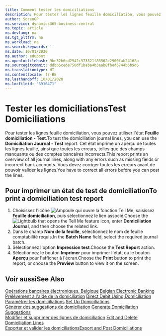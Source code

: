```yaml
---
title: Comment tester les domiciliations
description: Pour tester les lignes feuille domiciliation, vous pouvez utiliser l'état Feuille domiciliation - Test. Cet état imprime un aperçu de toutes les lignes feuille, ainsi que toutes les erreurs, telles que des champs manquants ou des comptes bancaires incorrects.
author: SorenGP
ms.service: dynamics365-business-central
ms.topic: article
ms.devlang: na
ms.tgt_pltfrm: na
ms.workload: na
ms.search.keywords: ''
ms.date: 10/01/2020
ms.author: edupont
ms.openlocfilehash: 9be32b6cd2942c973321f83562c2900fab24168a
ms.sourcegitcommit: ddbb5cede750df1baba4b3eab8fbed6744b5b9d6
ms.translationtype: HT
ms.contentlocale: fr-BE
ms.lasthandoff: 10/01/2020
ms.locfileid: "3916471"
---
```

# <a name="test-domiciliations"></a><span data-ttu-id="0f79c-104">Tester les domiciliations</span><span class="sxs-lookup"><span data-stu-id="0f79c-104">Test Domiciliations</span></span>
<span data-ttu-id="0f79c-105">Pour tester les lignes feuille domiciliation, vous pouvez utiliser l'état **Feuille domiciliation - Test**.</span><span class="sxs-lookup"><span data-stu-id="0f79c-105">To test the domiciliation journal lines, you can use the **Domiciliation Journal - Test** report.</span></span> <span data-ttu-id="0f79c-106">Cet état imprime un aperçu de toutes les lignes feuille, ainsi que toutes les erreurs, telles que des champs manquants ou des comptes bancaires incorrects.</span><span class="sxs-lookup"><span data-stu-id="0f79c-106">This report prints an overview of all journal lines, along with any errors such as missing fields or incorrect bank accounts.</span></span> <span data-ttu-id="0f79c-107">Vous devez corriger toutes les erreurs avant de pouvoir valider les lignes.</span><span class="sxs-lookup"><span data-stu-id="0f79c-107">You have to correct all errors before you can post the lines.</span></span>  

## <a name="to-print-a-domiciliation-test-report"></a><span data-ttu-id="0f79c-108">Pour imprimer un état de test de domiciliation</span><span class="sxs-lookup"><span data-stu-id="0f79c-108">To print a domiciliation test report</span></span>  

1.  <span data-ttu-id="0f79c-109">Choisissez l'icône ![Ampoule qui ouvre la fonction Tell Me](../../media/ui-search/search_small.png "Dites-moi ce que vous voulez faire"), saisissez **Feuille domiciliation**, puis sélectionnez le lien associé.</span><span class="sxs-lookup"><span data-stu-id="0f79c-109">Choose the ![Lightbulb that opens the Tell Me feature](../../media/ui-search/search_small.png "Tell me what you want to do") icon, enter **Domiciliation Journal**, and then choose the related link.</span></span>  
2.  <span data-ttu-id="0f79c-110">Dans le champ **Nom de la feuille**, sélectionnez le nom de feuille comptabilité requis.</span><span class="sxs-lookup"><span data-stu-id="0f79c-110">In the **Batch Name** field, select the required journal batch.</span></span>  
3.  <span data-ttu-id="0f79c-111">Sélectionnez l'option **Impression test**.</span><span class="sxs-lookup"><span data-stu-id="0f79c-111">Choose the **Test Report** action.</span></span>  
4.  <span data-ttu-id="0f79c-112">Sélectionnez le bouton **Imprimer** pour imprimer l'état, ou le bouton **Aperçu** pour l'afficher à l'écran.</span><span class="sxs-lookup"><span data-stu-id="0f79c-112">Choose the **Print** button to print the report, or choose the **Preview** button to view it on the screen.</span></span>  

## <a name="see-also"></a><span data-ttu-id="0f79c-113">Voir aussi</span><span class="sxs-lookup"><span data-stu-id="0f79c-113">See Also</span></span>  
 <span data-ttu-id="0f79c-114">[Opérations bancaires électroniques, Belgique](belgian-electronic-banking.md) </span><span class="sxs-lookup"><span data-stu-id="0f79c-114">[Belgian Electronic Banking](belgian-electronic-banking.md) </span></span>  
 <span data-ttu-id="0f79c-115">[Prélévement à l'aide de la domiciliation](direct-debit-using-domiciliation.md) </span><span class="sxs-lookup"><span data-stu-id="0f79c-115">[Direct Debit Using Domiciliation](direct-debit-using-domiciliation.md) </span></span>  
 <span data-ttu-id="0f79c-116">[Paramétrer les domiciliations](how-to-set-up-domiciliations.md) </span><span class="sxs-lookup"><span data-stu-id="0f79c-116">[Set Up Domiciliations](how-to-set-up-domiciliations.md) </span></span>  
 <span data-ttu-id="0f79c-117">[Générer des suggestions de domiciliation](how-to-generate-domiciliation-suggestions.md) </span><span class="sxs-lookup"><span data-stu-id="0f79c-117">[Generate Domiciliation Suggestions](how-to-generate-domiciliation-suggestions.md) </span></span>  
 <span data-ttu-id="0f79c-118">[Modifier et supprimer des lignes de domiciliation](how-to-edit-and-delete-domiciliation-lines.md) </span><span class="sxs-lookup"><span data-stu-id="0f79c-118">[Edit and Delete Domiciliation Lines](how-to-edit-and-delete-domiciliation-lines.md) </span></span>  
 [<span data-ttu-id="0f79c-119">Exporter et valider les domiciliations</span><span class="sxs-lookup"><span data-stu-id="0f79c-119">Export and Post Domiciliations</span></span>](how-to-export-and-post-domiciliations.md)
